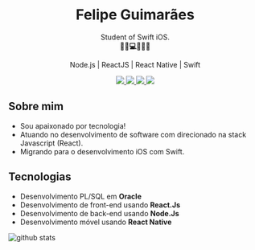 <h1 align="center">Felipe Guimarães</h1>

<p align="center">
  Student of Swift iOS.<br />
  <b>🚀🎼💻🌌🍕🌱</b>
</p>

<p align="center">
  Node.js | ReactJS | React Native | Swift
</p>

<p align="center">
  <a
    href="https://api.whatsapp.com/send?phone=5534996572760&text=Hello%20i%20came%20from%20your%20Github" 
    alt="WhatsApp"
    target="blank"
  >
    <img src="https://img.shields.io/badge/-WhatsApp-25D366?style=flat-square&logo=WhatsApp&logoColor=white" />
  </a>
  <a
    href="mailto:felipeaggs@gmail.com" 
    alt="Email"
    target="blank"
  >
    <img src="https://img.shields.io/badge/-Email-B23121?style=flat-square&logo=gmail&logoColor=white" />
  </a>
  <a
    href="https://www.linkedin.com/in/felipe2g/" 
    alt="LinkedIn"
    target="blank"
  >
    <img src="https://img.shields.io/badge/-LinkedIn-0E76A8?style=flat-square&logo=Linkedin&logoColor=white" />
  </a>
  <a
    href="https://www.instagram.com/pensefelipe/" 
    alt="Instagram"
    target="blank"
  >
    <img src="https://img.shields.io/badge/-Instagram-C13584?style=flat-square&logo=Instagram&logoColor=white" />
  </a>
</p>

## Sobre mim
- Sou apaixonado por tecnologia!
- Atuando no desenvolvimento de software com direcionado na stack Javascript (React).
- Migrando para o desenvolvimento iOS com Swift.

## Tecnologias
- Desenvolvimento PL/SQL em **Oracle**
- Desenvolvimento de front-end usando **React.Js**
- Desenvolvimento de back-end usando **Node.Js**
- Desenvolvimento móvel usando **React Native**

![github stats](https://github-readme-stats.vercel.app/api?username=felipe2g&show_icons=true)
